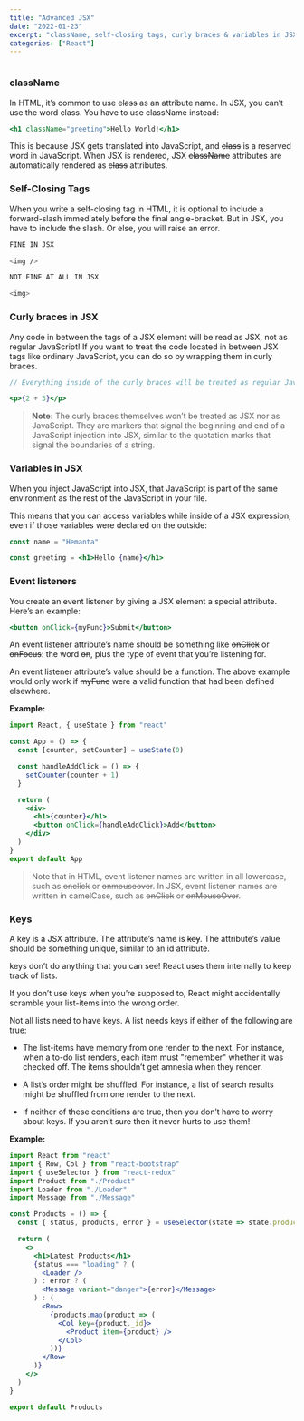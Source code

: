 ```yaml
---
title: "Advanced JSX"
date: "2022-01-23"
excerpt: "className, self-closing tags, curly braces & variables in JSX, event listeners & keys"
categories: ["React"]
---
```


```toc

```

### className

In HTML, it’s common to use ~~class~~ as an attribute name. In JSX, you can’t use the word ~~class~~. You have to use ~~className~~ instead:

```jsx {numberLines}
<h1 className="greeting">Hello World!</h1>
```

This is because JSX gets translated into JavaScript, and ~~class~~ is a reserved word in JavaScript. When JSX is rendered, JSX ~~className~~ attributes are automatically rendered as ~~class~~ attributes.

### Self-Closing Tags

When you write a self-closing tag in HTML, it is optional to include a forward-slash immediately before the final angle-bracket. But in JSX, you have to include the slash. Or else, you will raise an error.

```sh {numberLines}
FINE IN JSX

<img />

NOT FINE AT ALL IN JSX

<img>
```

### Curly braces in JSX

Any code in between the tags of a JSX element will be read as JSX, not as regular JavaScript! If you want to treat the code located in between JSX tags like ordinary JavaScript, you can do so by wrapping them in curly braces.

```jsx {numberLines}
// Everything inside of the curly braces will be treated as regular JavaScript.

<p>{2 + 3}</p>
```

> **Note:** The curly braces themselves won’t be treated as JSX nor as JavaScript. They are markers that signal the beginning and end of a JavaScript injection into JSX, similar to the quotation marks that signal the boundaries of a string.

### Variables in JSX

When you inject JavaScript into JSX, that JavaScript is part of the same environment as the rest of the JavaScript in your file.

This means that you can access variables while inside of a JSX expression, even if those variables were declared on the outside:

```jsx {numberLines}
const name = "Hemanta"

const greeting = <h1>Hello {name}</h1>
```

### Event listeners

You create an event listener by giving a JSX element a special attribute. Here’s an example:

```jsx {numberLines}
<button onClick={myFunc}>Submit</button>
```

An event listener attribute’s name should be something like ~~onClick~~ or ~~onFocus~~: the word ~~on~~, plus the type of event that you’re listening for.

An event listener attribute’s value should be a function. The above example would only work if ~~myFunc~~ were a valid function that had been defined elsewhere.

**Example:**

```jsx {numberLines, 6-8, 13-13}
import React, { useState } from "react"

const App = () => {
  const [counter, setCounter] = useState(0)

  const handleAddClick = () => {
    setCounter(counter + 1)
  }

  return (
    <div>
      <h1>{counter}</h1>
      <button onClick={handleAddClick}>Add</button>
    </div>
  )
}
export default App
```

> Note that in HTML, event listener names are written in all lowercase, such as ~~onclick~~ or ~~onmouseover~~. In JSX, event listener names are written in camelCase, such as ~~onClick~~ or ~~onMouseOver~~.

### Keys

A key is a JSX attribute. The attribute’s name is ~~key~~. The attribute’s value should be something unique, similar to an id attribute.

keys don’t do anything that you can see! React uses them internally to keep track of lists.

If you don’t use keys when you’re supposed to, React might accidentally scramble your list-items into the wrong order.

Not all lists need to have keys. A list needs keys if either of the following are true:

- The list-items have memory from one render to the next. For instance, when a to-do list renders, each item must "remember" whether it was checked off. The items shouldn’t get amnesia when they render.

- A list’s order might be shuffled. For instance, a list of search results might be shuffled from one render to the next.

- If neither of these conditions are true, then you don’t have to worry about keys. If you aren’t sure then it never hurts to use them!

**Example:**

```jsx {numberLines, 21-21}
import React from "react"
import { Row, Col } from "react-bootstrap"
import { useSelector } from "react-redux"
import Product from "./Product"
import Loader from "./Loader"
import Message from "./Message"

const Products = () => {
  const { status, products, error } = useSelector(state => state.products)

  return (
    <>
      <h1>Latest Products</h1>
      {status === "loading" ? (
        <Loader />
      ) : error ? (
        <Message variant="danger">{error}</Message>
      ) : (
        <Row>
          {products.map(product => (
            <Col key={product._id}>
              <Product item={product} />
            </Col>
          ))}
        </Row>
      )}
    </>
  )
}

export default Products
```
